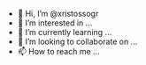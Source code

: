 - 👋 Hi, I’m @xristossogr
- 👀 I’m interested in ...
- 🌱 I’m currently learning ...
- 💞️ I’m looking to collaborate on ...
- 📫 How to reach me ...

<!---
xristossogr/xristossogr is a ✨ special ✨ repository because its `README.md` (this file) appears on your GitHub profile.
You can click the Preview link to take a look at your changes.
--->
